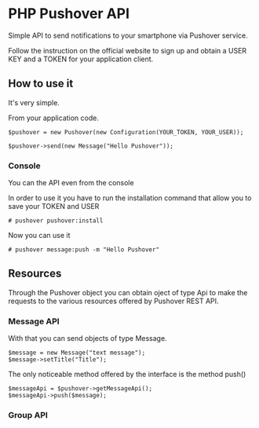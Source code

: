 # PHP Pushover API

Simple API to send notifications to your smartphone via Pushover service.

Follow the instruction on the official website to sign up and obtain a USER KEY and a TOKEN for your application client.

## How to use it

It's very simple.

From your application code.

```
$pushover = new Pushover(new Configuration(YOUR_TOKEN, YOUR_USER));

$pushover->send(new Message("Hello Pushover"));
```

### Console

You can the API even from the console

In order to use it you have to run the installation command that allow you to save your TOKEN and USER

```
# pushover pushover:install
```

Now you can use it
 
```
# pushover message:push -m "Hello Pushover"
```

## Resources

Through the Pushover object you can obtain oject of type Api to make the requests to the
 various resources offered by Pushover REST API.

### Message API

With that you can send objects of type Message.

```
$message = new Message("text message");
$message->setTitle("Title");
```

The only noticeable method offered by the interface is the method push() 

```
$messageApi = $pushover->getMessageApi();
$messageApi->push($message);

```

### Group API

